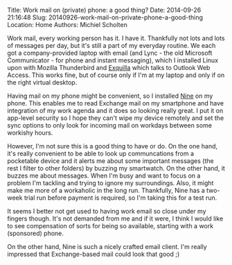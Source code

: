 Title: Work mail on (private) phone: a good thing?
Date: 2014-09-26 21:16:48
Slug: 20140926-work-mail-on-private-phone-a-good-thing
Location: Home
Authors: Michiel Scholten

Work mail, every working person has it. I have it. Thankfully not lots and lots of messages per day, but it's still a part of my everyday routine. We each got a company-provided laptop with email (and Lync - the old Microsoft Communicator - for phone and instant messaging), which I installed Linux upon with Mozilla Thunderbird and [Exquilla](https://exquilla.zendesk.com/home) which talks to Outlook Web Access. This works fine, but of course only if I'm at my laptop and only if on the right virtual desktop.

Having mail on my phone might be convenient, so I installed [Nine](https://play.google.com/store/apps/details?id=com.ninefolders.hd3&hl=en) on my phone. This enables me to read Exchange mail on my smartphone and have integration of my work agenda and it does so looking really great. I put it on app-level security so I hope they can't wipe my device remotely and set the sync options to only look for incoming mail on workdays between some workishy hours.

However, I'm not sure this is a good thing to have or do. On the one hand, it's really convenient to be able to look up communcations from a pocketable device and it alerts me about some important messages (the rest I filter to other folders) by buzzing my smartwatch. On the other hand, it buzzes me about messages. When I'm busy and want to focus on a problem I'm tackling and trying to ignore my surroundings. Also, it might make me more of a workaholic in the long run. Thankfully, Nine has a two-week trial run before payment is required, so I'm taking this for a test run.

It seems I better not get used to having work email so close under my fingers though. It's not demanded from me and if it were, I think I would like to see compensation of sorts for being so available, starting with a work (sponsored) phone.

On the other hand, Nine is such a nicely crafted email client. I'm really impressed that Exchange-based mail could look that good ;)